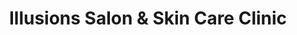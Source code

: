 ---
title: "Illusions Salon & Skin Care Clinic"
url: /west-plains/illusions-salon-and-skin-care-clinic/
shop: beauty
---